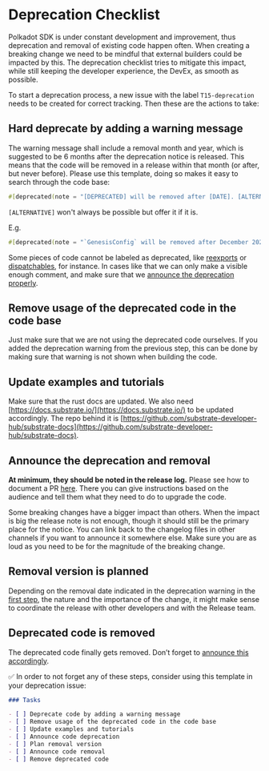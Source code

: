 # Deprecation Checklist

Polkadot SDK is under constant development and improvement, thus deprecation and removal of existing code happen often.
When creating a breaking change we need to be mindful that external builders could be impacted by this.
The deprecation checklist tries to mitigate this impact, while still keeping the developer experience, the DevEx, as
smooth as possible.

To start a deprecation process, a new issue with the label `T15-deprecation` needs to be created for correct tracking.
Then these are the actions to take:

## Hard deprecate by adding a warning message

The warning message shall include a removal month and year, which is suggested to be 6 months after the deprecation
notice is released.
This means that the code will be removed in a release within that month (or after, but never before). Please use this
template, doing so makes it easy to search through the code base:

```rust
#[deprecated(note = "[DEPRECATED] will be removed after [DATE]. [ALTERNATIVE]")]
```
`[ALTERNATIVE]` won't always be possible but offer it if it is.

E.g.
```rust
#[deprecated(note = "`GenesisConfig` will be removed after December 2023. Use `RuntimeGenesisConfig` instead.")]
```

Some pieces of code cannot be labeled as deprecated, like [reexports](https://github.com/rust-lang/rust/issues/30827)
or [dispatchables](https://github.com/paritytech/polkadot-sdk/issues/182#issuecomment-1691684159), for instance.
In cases like that we can only make a visible enough comment, and make sure that we [announce the deprecation properly](#announce-the-deprecation-and-removal).

## Remove usage of the deprecated code in the code base

Just make sure that we are not using the deprecated code ourselves.
If you added the deprecation warning from the previous step, this can be done by making sure that warning is not shown
when building the code.

## Update examples and tutorials

Make sure that the rust docs are updated.
We also need [https://docs.substrate.io/](https://docs.substrate.io/) to be updated accordingly. The repo behind it is
[https://github.com/substrate-developer-hub/substrate-docs](https://github.com/substrate-developer-hub/substrate-docs).

## Announce the deprecation and removal

**At minimum, they should be noted in the release log.** Please see how to document a PR [here](https://github.com/paritytech/polkadot-sdk/blob/master/docs/contributor/CONTRIBUTING.md#documentation).
There you can give instructions based on the audience and tell them what they need to do to upgrade the code.

Some breaking changes have a bigger impact than others. When the impact is big the release note is not enough, though
it should still be the primary place for the notice. You can link back to the changelog files in other channels if you
want to announce it somewhere else.
Make sure you are as loud as you need to be for the magnitude of the breaking change.

## Removal version is planned

Depending on the removal date indicated in the deprecation warning in the [first step](#hard-deprecate-by-adding-a-warning-message),
the nature and the importance of the change, it might make sense to coordinate the release with other developers and
with the Release team.

## Deprecated code is removed

The deprecated code finally gets removed.
Don’t forget to [announce this accordingly](#announce-the-deprecation-and-removal).

✅ In order to not forget any of these steps, consider using this template in your deprecation issue:

```markdown
### Tasks

- [ ] Deprecate code by adding a warning message
- [ ] Remove usage of the deprecated code in the code base
- [ ] Update examples and tutorials
- [ ] Announce code deprecation
- [ ] Plan removal version
- [ ] Announce code removal
- [ ] Remove deprecated code
```
